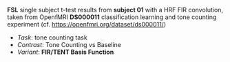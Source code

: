 **FSL** single subject t-test results from **subject 01** with a HRF FIR convolution, taken from OpenfMRI **DS000011** classification learning and tone counting experiment (cf. https://openfmri.org/dataset/ds000011/)

 - *Task*: tone counting task
 - *Contrast*: Tone Counting vs Baseline
 - *Variant*: **FIR/TENT Basis Function**
